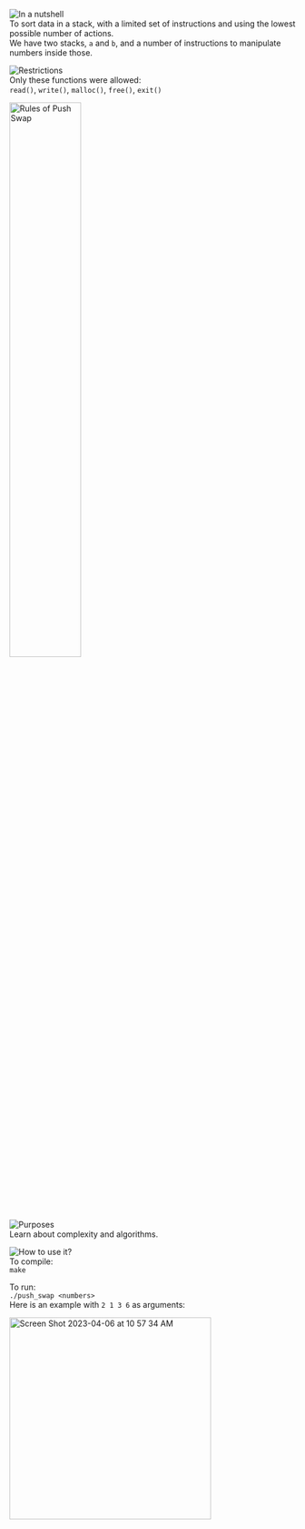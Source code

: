 ![In a nutshell][nutshell]</br>
To sort data in a stack, with a limited set of instructions and using the lowest possible number of actions.</br>
We have two stacks, `a` and `b`, and a number of instructions to manipulate numbers inside those.

![Restrictions][restrictions]</br>
Only these functions were allowed:</br>
`read()`, `write()`, `malloc()`, `free()`, `exit()`

<img width="50%" alt="Rules of Push Swap" src="https://user-images.githubusercontent.com/84449287/230323592-ab58e2f2-a4c4-42c9-ac28-8aa44399dc8d.png">

![Purposes][purposes]</br>
Learn about complexity and algorithms.</br>

![How to use it?][howto]</br>
To compile:</br>
``make``</br>

To run:</br>
``./push_swap <numbers>``</br>
Here is an example with `2 1 3 6` as arguments:

<img width="355" alt="Screen Shot 2023-04-06 at 10 57 34 AM" src="https://user-images.githubusercontent.com/84449287/230327678-b48d7078-7233-4358-83ed-22dad4012a6e.png">


[nutshell]: https://img.shields.io/badge/-In%20a%20nutshell-blue?style=for-the-badge "In a nutshell"
[restrictions]: https://img.shields.io/badge/-Restrictions-blue?style=for-the-badge "Restrictions"
[purposes]: https://img.shields.io/badge/-Purposes-blue?style=for-the-badge "Purposes"
[howto]: https://img.shields.io/badge/-How%20to%20use%20it-blue?style=for-the-badge "How to use it?"


